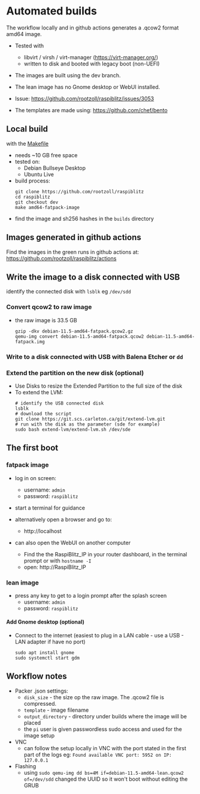 # Automated builds
The workflow locally and in github actions generates a .qcow2 format amd64 image.
* Tested with
    * libvirt / virsh / virt-manager (https://virt-manager.org/)
    * written to disk and booted with legacy boot (non-UEFI)

* The images are built using the dev branch.
* The lean image has no Gnome desktop or WebUI installed.
* Issue: https://github.com/rootzoll/raspiblitz/issues/3053
* The templates are made using: https://github.com/chef/bento

## Local build
with the [Makefile](https://github.com/rootzoll/raspiblitz/blob/dev/Makefile)
* needs ~10 GB free space
* tested on:
  * Debian Bullseye Desktop
  * Ubuntu Live
* build process:
    ```
    git clone https://github.com/rootzoll/raspiblitz
    cd raspiblitz
    git checkout dev
    make amd64-fatpack-image
    ```
* find the image and sh256 hashes in the `builds` directory

## Images generated in github actions
Find the images in the green runs in github actions at:
https://github.com/rootzoll/raspiblitz/actions

## Write the image to a disk connected with USB
identify the connected disk with `lsblk` eg `/dev/sdd`

###  Convert qcow2 to raw image
* the raw image is 33.5 GB
    ```
    gzip -dkv debian-11.5-amd64-fatpack.qcow2.gz
    qemu-img convert debian-11.5-amd64-fatpack.qcow2 debian-11.5-amd64-fatpack.img
    ```
### Write to a disk connected with USB with Balena Etcher or `dd`

### Extend the partition on the new disk (optional)
* Use Disks to resize the Extended Partition to the full size of the disk
* To extend the LVM:
    ```
    # identify the USB connected disk
    lsblk
    # download the script
    git clone https://git.scs.carleton.ca/git/extend-lvm.git
    # run with the disk as the parameter (sde for example)
    sudo bash extend-lvm/extend-lvm.sh /dev/sde
    ```

## The first boot
### fatpack image
* log in on screen:
  * username: `admin`
  * password: `raspiblitz`

* start a terminal for guidance

* alternatively open a browser and go to:
  * http://localhost
* can also open the WebUI on another computer
  * Find the the RaspiBlitz_IP in your router dashboard, in the terminal prompt or with `hostname -I`
  * open: http://RaspiBlitz_IP

### lean image
* press any key to get to a login prompt after the splash screen
  * username: `admin`
  * password: `raspiblitz`

#### Add Gnome desktop (optional)
* Connect to the internet (easiest to plug in a LAN cable - use a USB - LAN adapter if have no port)
    ```
    sudo apt install gnome
    sudo systemctl start gdm
    ```

## Workflow notes
* Packer .json settings:
    * `disk_size` - the size op the raw image. The .qcow2 file is compressed.
    * `template`  - image filename
    * `output_directory` - directory under builds where the image will be placed
    * the `pi` user is given passwordless sudo access and used for the image setup
* VNC
    * can follow the setup locally in VNC with the port stated in the first part of the logs eg: `Found available VNC port: 5952 on IP: 127.0.0.1`
* Flashing
    * using `sudo qemu-img dd bs=4M if=debian-11.5-amd64-lean.qcow2 of=/dev/sdd` changed the UUID so it won't boot without editing the GRUB
